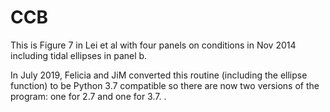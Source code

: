# CCB
This is Figure 7 in Lei et al with four panels on conditions in Nov 2014 including tidal ellipses in panel b. 

In July 2019, Felicia and JiM converted this routine (including the ellipse function) to be Python 3.7 compatible so there are now two versions of the program: one for 2.7 and one for 3.7.
.
